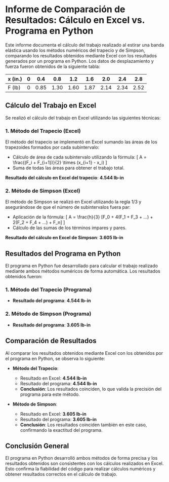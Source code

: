 # Informe de Comparación de Resultados: Cálculo en Excel vs. Programa en Python

Este informe documenta el cálculo del trabajo realizado al estirar una banda elástica usando los métodos numéricos del trapecio y de Simpson, comparando los resultados obtenidos mediante Excel con los resultados generados por un programa en Python. Los datos de desplazamiento y fuerza fueron obtenidos de la siguiente tabla:

| x (in.) | 0   | 0.4 | 0.8 | 1.2 | 1.6 | 2.0 | 2.4 | 2.8 |
|---------|-----|-----|-----|-----|-----|-----|-----|-----|
| F (lb)  | 0   | 0.85| 1.30| 1.60| 1.87| 2.14| 2.34| 2.52|

## Cálculo del Trabajo en Excel
Se realizó el cálculo del trabajo en Excel utilizando las siguientes técnicas:

### 1. Método del Trapecio (Excel)
El método del trapecio se implementó en Excel sumando las áreas de los trapezoides formados por cada subintervalo:
- Cálculo de área de cada subintervalo utilizando la fórmula:
  \[ A = \frac{(F_i + F_{i+1})}{2} \times (x_{i+1} - x_i) \]
- Suma de todas las áreas para obtener el trabajo total.

**Resultado del cálculo en Excel del trapecio**: **4.544 lb-in**

### 2. Método de Simpson (Excel)
El método de Simpson se realizó en Excel utilizando la regla 1/3 y asegurándose de que el número de subintervalos fuera par:
- Aplicación de la fórmula:
  \[ A = \frac{h}{3} [F_0 + 4(F_1 + F_3 + …) + 2(F_2 + F_4 + …) + F_n] \]
- Cálculo de las sumas de los términos impares y pares.

**Resultado del cálculo en Excel de Simpson**: **3.605 lb-in**

## Resultados del Programa en Python
El programa en Python fue desarrollado para calcular el trabajo realizado mediante ambos métodos numéricos de forma automática. Los resultados obtenidos fueron:

### 1. Método del Trapecio (Programa)
- **Resultado del programa**: **4.544 lb-in**

### 2. Método de Simpson (Programa)
- **Resultado del programa**: **3.605 lb-in**

## Comparación de Resultados
Al comparar los resultados obtenidos mediante Excel con los obtenidos por el programa en Python, se observa lo siguiente:
- **Método del Trapecio**:
  - Resultado en Excel: **4.544 lb-in**
  - Resultado del programa: **4.544 lb-in**
  - **Conclusión**: Los resultados coinciden, lo que valida la precisión del programa para este método.

- **Método de Simpson**:
  - Resultado en Excel: **3.605 lb-in**
  - Resultado del programa: **3.605 lb-in**
  - **Conclusión**: Los resultados coinciden también en este caso, confirmando la exactitud del programa.

## Conclusión General
El programa en Python desarrolló ambos métodos de forma precisa y los resultados obtenidos son consistentes con los cálculos realizados en Excel. Esto confirma la fiabilidad del código para realizar cálculos numéricos y obtener resultados correctos en el cálculo de trabajo.